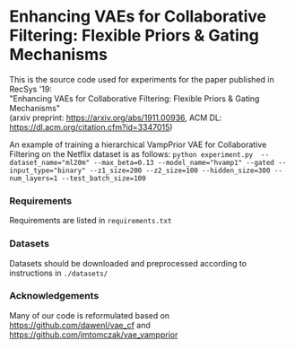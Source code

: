 # Enhancing VAEs for Collaborative Filtering: Flexible Priors & Gating Mechanisms
This is the source code used for experiments for the paper published in RecSys '19:  
"Enhancing VAEs for Collaborative Filtering: Flexible Priors & Gating Mechanisms"    
(arxiv preprint: https://arxiv.org/abs/1911.00936, ACM DL: https://dl.acm.org/citation.cfm?id=3347015)

An example of training a hierarchical VampPrior VAE for Collaborative Filtering on the Netflix dataset is as follows:
`python experiment.py  --dataset_name="ml20m" --max_beta=0.13 --model_name="hvamp1" --gated --input_type="binary" --z1_size=200 --z2_size=100 --hidden_size=300 --num_layers=1 --test_batch_size=100`

### Requirements
Requirements are listed in `requirements.txt`

### Datasets
Datasets should be downloaded and preprocessed according to instructions in `./datasets/`

### Acknowledgements
Many of our code is reformulated based on https://github.com/dawenl/vae_cf and https://github.com/jmtomczak/vae_vampprior
